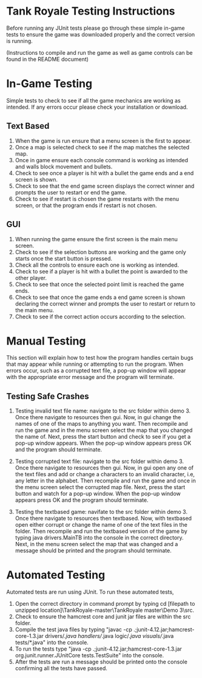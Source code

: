 # Tank Royale Testing Instructions
Before running any JUnit tests please go through these simple in-game tests to ensure the game was downloaded properly and the correct version is running. 

(Instructions to compile and run the game as well as game controls can be found in the README document)

# In-Game Testing
Simple tests to check to see if all the game mechanics are working as intended. If any errors occur please check your installation or download.

  ## Text Based
  1. When the game is run ensure that a menu screen is the first to appear.
  2. Once a map is selected check to see if the map matches the selected map.
  3. Once in game ensure each console command is working as intended and walls block movement and bullets.
  4. Check to see once a player is hit with a bullet the game ends and a end screen is shown.
  5. Check to see that the end game screen displays the correct winner and prompts the user to restart or end the game.
  6. Check to see if restart is chosen the game restarts with the menu screen, or that the program ends if restart is not chosen.
  
  ## GUI
  1. When running the game ensure the first screen is the main menu screen.
  2. Check to see if the selection buttons are working and the game only starts once the start button is pressed.
  3. Check all the controls to ensure each one is working as intended.
  4. Check to see if a player is hit with a bullet the point is awarded to the other player.
  5. Check to see that once the selected point limit is reached the game ends.
  6. Check to see that once the game ends a end game screen is shown declaring the correct winner and prompts the user to restart or return to the main menu.
  7. Check to see if the correct action occurs according to the selection.
  
# Manual Testing
This section will explain how to test how the program handles certain bugs that may appear while running or attempting to run the program.
When errors occur, such as a corrupted text file, a pop-up window will appear with the appropriate error message and the program will terminate. 

  ## Testing Safe Crashes
  1. Testing invalid text file name: navigate to the src folder within demo 3. Once there navigate to resources then gui. Now, in gui change the names of one of the maps to anything you want. Then recompile and run the game and in the menu screen select the map that you changed the name of. Next, press the start button and check to see if you get a pop-up window appears. When the pop-up window appears press OK and the program should terminate.
  
  2. Testing corrupted text file: navigate to the src folder within demo 3. Once there navigate to resources then gui. Now, in gui open any one of the text files and add or change a characters to an invalid character, i.e, any letter in the alphabet. Then recompile and run the game and once in the menu screen select the corrupted map file. Next, press the start button and watch for a pop-up window. When the pop-up window appears press OK and the program should terminate.
  
  3. Testing the textbased game: navifate to the src folder within demo 3. Once there navigate to resources then textbased. Now, with textbased open either corrupt or change the name of one of the text files in the folder. Then recompile and run the textbased version of the game by typing java drivers.MainTB into the console in the correct directory. Next, in the menu screen select the map that was changed and a message should be printed and the program should terminate.

# Automated Testing
Automated tests are run using JUnit. To run these automated tests,
  1. Open the correct directory in command prompt by typing cd [filepath to unzipped location]\TankRoyale-master\TankRoyale
        master\Demo 3\src.
  2. Check to ensure the hamcrest core and junit jar files are within the src folder.
  3. Compile the test java files by typing "javac -cp .;junit-4.12.jar;hamcrest-core-1.3.jar drivers/*.java handlers/*.java logic/*.java visuals/*.java tests/*.java" into the console.
  4. To run the tests type "java -cp .;junit-4.12.jar;hamcrest-core-1.3.jar org.junit.runner.JUnitCore tests.TestSuite" into the console.
  5. After the tests are run a message should be printed onto the console confirming all the tests have passed.
